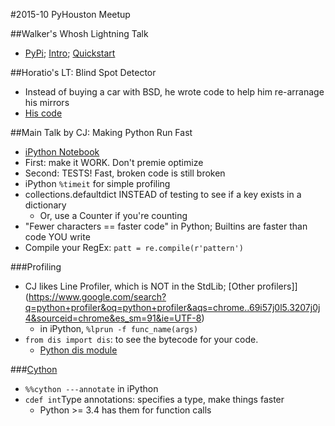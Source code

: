 #2015-10 PyHouston Meetup

##Walker's Whosh Lightning Talk
-  [PyPi](https://pypi.python.org/pypi/Whoosh/); [Intro](https://pythonhosted.org/Whoosh/intro.html); [Quickstart](https://pythonhosted.org/Whoosh/quickstart.html)

##Horatio's LT: Blind Spot Detector
-  Instead of buying a car with BSD, he wrote code to help him re-arranage his mirrors
-  [His code](https://github.com/horatio-fm/blindspot)

##Main Talk by CJ: Making Python Run Fast
-  [iPython Notebook](https://www.dropbox.com/s/owot3lu02t9qdpc/Making%20Python%20Run%20Fast.ipynb?dl=0)
-  First: make it WORK. Don't premie optimize
-  Second: TESTS! Fast, broken code is still broken
-  iPython `%timeit` for simple profiling
-  collections.defaultdict INSTEAD of testing to see if a key exists in a dictionary
    -  Or, use a Counter if you're counting
-  "Fewer characters == faster code" in Python; Builtins are faster than code YOU write
-  Compile your RegEx: `patt = re.compile(r'pattern')`

###Profiling
-  CJ likes Line Profiler, which is NOT in the StdLib; [Other profilers]](https://www.google.com/search?q=python+profiler&oq=python+profiler&aqs=chrome..69i57j0l5.3207j0j4&sourceid=chrome&es_sm=91&ie=UTF-8)
    -  in iPython, `%lprun -f func_name(args)`
-  `from dis import dis`: to see the bytecode for your code.
    -  [Python dis module](https://docs.python.org/3.4/library/dis.html)

###[Cython](http://cython.org/)
-  `%%cython ---annotate` in iPython
-  `cdef int`Type annotations: specifies a type, make things faster
    -  Python >= 3.4 has them for function calls

